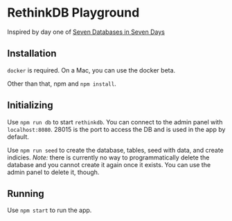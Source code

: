 # RethinkDB Playground

Inspired by day one of [Seven Databases in Seven Days](https://developer.ibm.com/clouddataservices/2016/07/28/7-databases-7-days-rethinkdb/)

## Installation
`docker` is required. On a Mac, you can use the docker beta.

Other than that, npm and `npm install`.

## Initializing
Use `npm run db` to start `rethinkdb`. You can connect to
the admin panel with `localhost:8080`. 28015 is the port
to access the DB and is used in the app by default.

Use `npm run seed` to create the database, tables, seed
with data, and create indicies. *Note:* there is currently
no way to programmatically delete the database and you
cannot create it again once it exists. You can use the
admin panel to delete it, though.

## Running
Use `npm start` to run the app.
